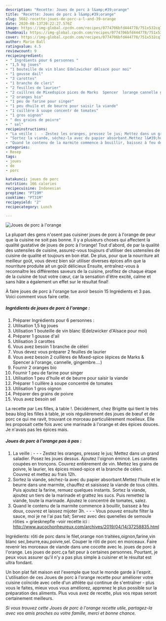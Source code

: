 ```yaml
---
description: "Recette: Joues de porc à l&amp;#39;orange"
title: "Recette: Joues de porc à l&amp;#39;orange"
slug: 5682-recette-joues-de-porc-a-l-and-39-orange
date: 2020-08-13T20:22:27.576Z
image: https://img-global.cpcdn.com/recipes/0774706bfd444778/751x532cq70/joues-de-porc-a-lorange-photo-principale-de-la-recette.jpg
thumbnail: https://img-global.cpcdn.com/recipes/0774706bfd444778/751x532cq70/joues-de-porc-a-lorange-photo-principale-de-la-recette.jpg
cover: https://img-global.cpcdn.com/recipes/0774706bfd444778/751x532cq70/joues-de-porc-a-lorange-photo-principale-de-la-recette.jpg
author: Marie Ball
ratingvalue: 4.5
reviewcount: 9
recipeingredient:
- " Ingrdients pour 6 personnes "
- "1,5 kg joues"
- "1 bouteille de vin blanc Edelzwicker dAlsace pour moi"
- "1 gousse dail"
- "3 carottes"
- "1 branche de cleri"
- "2 feuilles de laurier"
- "2 cuillres de Mixedspice pices de Marks  Spencer  lorange cannelle gingembre"
- "2 oranges bio"
- "1 peu de farine pour singer"
- "1 peu dhuile et de beurre pour saisir la viande"
- "1 cuillère à soupe concentr de tomates"
- "1 gros oignon"
- " des grains de poivre"
- " sel"
recipeinstructions:
- "La veille :  - Zestez les oranges, pressez le jus; Mettez dans un grand saladier. Posez les joues dessus. Ajoutez l&#39;oignon émincé. Les carottes coupées en tronçons. Couvrez entièrement de vin. Mettez les grains de poivre, le laurier, les épices mixed-spice et la branche de cèleri. Couvrez et mettez au frais 12h."
- "Sortez la viande, séchez-la avec du papier absorbant.Mettez l&#39;huile et le beurre dans une marmite, chauffez et saisissez la viande de tous côtés. Puis ajoutez la farine, remuez quelques instants. Sortez la viande, ajoutez un tiers de la marinade et grattez les sucs. Puis remettez la viande, toute la marinade. Ajoutez le concentré de tomates, salez."
- "Quand le contenu de la marmite commence à bouillir, baissez à feu doux, couvrez et laissez mijoter 3h.  - Vous pouvez ensuite filter la sauce, moi je ne l&#39;ai pas fait; Servez avec des quenelles de semoule rôties = griesknepfle -voir recette ici : http://www.aucochonheureux.com/archives/2019/04/14/37258835.html"
categories:
- Resep
tags:
- joues
- de
- porc

katakunci: joues de porc 
nutrition: 166 calories
recipecuisine: Indonesian
preptime: "PT19M"
cooktime: "PT31M"
recipeyield: "2"
recipecategory: Lunch

---
```



![Joues de porc à l&#39;orange](https://img-global.cpcdn.com/recipes/0774706bfd444778/751x532cq70/joues-de-porc-a-lorange-photo-principale-de-la-recette.jpg)

La plupart des gens n'osent pas cuisiner joues de porc à l&#39;orange de peur que la cuisine ne soit pas bonne. Il y a plusieurs choses qui affectent la qualité gustative de joues de porc à l&#39;orange! Tout d'abord, de par la qualité des ustensiles de cuisine, assurez-vous toujours d'utiliser des ustensiles de cuisine de qualité et toujours en bon état. De plus, pour que la nourriture ait meilleur goût, vous devez bien sûr utiliser diverses épices afin que la nourriture produite ait un goût délicieux Ensuite, entraînez-vous à reconnaître les différentes saveurs de la cuisine, profitez de chaque étape de la cuisine de tout votre cœur, car la sensation d'être excité, calme et sans hâte a également un effet sur le résultat final!

<!--inarticleads1-->

À faire joues de porc à l&#39;orange tue avoir besoin 15 Ingrédients et 3 pas. Voici comment vous faire cette.

##### Ingrédients de joues de porc à l&#39;orange :

1. Préparer  Ingrédients pour 6 personnes :
1. Utilisation 1,5 kg joues
1. Utilisation 1 bouteille de vin blanc (Edelzwicker d&#39;Alsace pour moi)
1. Préparer 1 gousse d&#39;ail
1. Utilisation 3 carottes
1. Vous avez besoin 1 branche de cèleri
1. Vous devez vous préparer 2 feuilles de laurier
1. Vous avez besoin 2 cuillères de Mixed-spice (épices de Marks &amp; Spencer à l&#39;orange, cannelle, gingembre....)
1. Fournir 2 oranges bio
1. Fournir 1 peu de farine pour singer
1. Utilisation 1 peu d&#39;huile et de beurre pour saisir la viande
1. Préparer 1 cuillère à soupe concentré de tomates
1. Utilisation 1 gros oignon
1. Préparer  des grains de poivre
1. Vous avez besoin  sel


La recette par Les filles, à table !. Décidément, chez Brigitte qui tient le très beau blog les filles à table, je vois régulièrement des joues de bœuf et de porc ce qui me ravit, trouvant ce morceau particulièrement moelleux. Elle les proposait cette fois avec une marinade à l&#39;orange et des épices douces. Je n&#39;avais pas les épices mais. 

<!--inarticleads2-->

##### Joues de porc à l&#39;orange pas à pas :

1. La veille : -  - - Zestez les oranges, pressez le jus; Mettez dans un grand saladier. Posez les joues dessus. Ajoutez l&#39;oignon émincé. Les carottes coupées en tronçons. Couvrez entièrement de vin. Mettez les grains de poivre, le laurier, les épices mixed-spice et la branche de cèleri. Couvrez et mettez au frais 12h.
1. Sortez la viande, séchez-la avec du papier absorbant.Mettez l&#39;huile et le beurre dans une marmite, chauffez et saisissez la viande de tous côtés. Puis ajoutez la farine, remuez quelques instants. Sortez la viande, ajoutez un tiers de la marinade et grattez les sucs. Puis remettez la viande, toute la marinade. Ajoutez le concentré de tomates, salez.
1. Quand le contenu de la marmite commence à bouillir, baissez à feu doux, couvrez et laissez mijoter 3h. -  - - Vous pouvez ensuite filter la sauce, moi je ne l&#39;ai pas fait; Servez avec des quenelles de semoule rôties = griesknepfle -voir recette ici : http://www.aucochonheureux.com/archives/2019/04/14/37258835.html


Ingrédients: rôti de porc dans le filet,orange non traitées,oignon,farine,vin blanc sec,beurre,eau,poivre,sel. Couper le rôti de porc en morceaux. Faire revenir les morceaux de viande dans une cocotte avec le. joues de porc à l&#39;orange. Les joues de porc.ça fait peur à certaines personnes. Pourtant, je peux vous assurer qu&#39;il n&#39;y a pas plus simple à cuisiner et le résultat est ultra fondant. 

<!--inarticleads1-->

<p>
Un bon plat fait maison est l'exemple que tout le monde garde à l'esprit. L'utilisation de ces Joues de porc à l&#39;orange recette pour améliorer votre cuisine coïncide avec celle d'un athlète qui continue de s'entraîner - plus vous le faites, mieux vous vous améliorez, apprenez le plus possible sur la préparation des aliments. Plus vous avez de recette, plus vos repas seront certainement meilleurs.
</p>

<p>
<i>Si vous trouvez cette Joues de porc à l&#39;orange recette utile, partagez-la avec vos amis proches ou votre famille, merci et bonne chance.</i>
</p>
